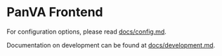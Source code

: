 # PanVA Frontend

For configuration options, please read [docs/config.md](docs/config.md).

Documentation on development can be found at [docs/development.md](docs/development.md).
